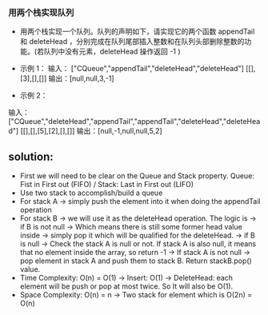 ### 用两个栈实现队列
- 用两个栈实现一个队列。队列的声明如下，请实现它的两个函数 appendTail 和 deleteHead ，分别完成在队列尾部插入整数和在队列头部删除整数的功能。(若队列中没有元素，deleteHead 操作返回 -1 )

- 示例 1：
输入：
["CQueue","appendTail","deleteHead","deleteHead"]
[[],[3],[],[]]
输出：[null,null,3,-1]

- 示例 2：

输入：
["CQueue","deleteHead","appendTail","appendTail","deleteHead","deleteHead"]
[[],[],[5],[2],[],[]]
输出：[null,-1,null,null,5,2]

## solution:
- First we will need to be clear on the Queue and Stack property. Queue: Fist in First out (FIFO) / Stack: Last in First out (LIFO)
- Use two stack to accomplish/build a queue
- For stack A -> simply push the element into it when doing the appendTail operation
- For stack B -> we will use it as the deleteHead operation. The logic is -> if B is not null -> Which means there is still some former head value inside ->
    simply pop it which will be qualified for the deleteHead. -> if B is null -> Check the stack A is null or not. If stack A is also null, it means that no
    element inside the array, so return -1 -> If stack A is not null -> pop element in stack A and push them to stack B. Return stackB.pop() value.
- Time Complexity: O(n) = O(1) -> Insert: O(1) -> DeleteHead: each element will be push or pop at most twice. So It will also be O(1).
- Space Complexity: O(n) = n -> Two stack for element which is O(2n) = O(n)